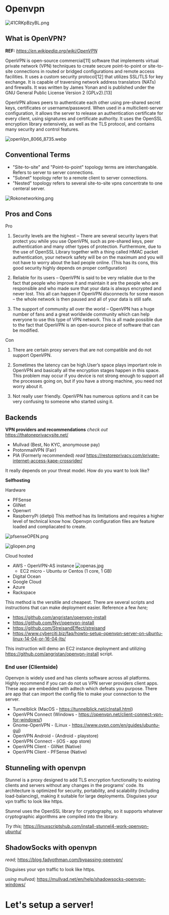 # Openvpn 

![41CRKpBzyBL.png](../../../_resources/41CRKpBzyBL.png)

## What is OpenVPN?
**REF:** *https://en.wikipedia.org/wiki/OpenVPN*

OpenVPN is open-source commercial[11] software that implements virtual private network (VPN) techniques to create secure point-to-point or site-to-site connections in routed or bridged configurations and remote access facilities. It uses a custom security protocol[12] that utilizes SSL/TLS for key exchange. It is capable of traversing network address translators (NATs) and firewalls. It was written by James Yonan and is published under the GNU General Public License Version 2 (GPLv2).[13]

OpenVPN allows peers to authenticate each other using pre-shared secret keys, certificates or username/password. When used in a multiclient-server configuration, it allows the server to release an authentication certificate for every client, using signatures and certificate authority. It uses the OpenSSL encryption library extensively, as well as the TLS protocol, and contains many security and control features. 


![openVpn_8066_8735.webp](../../../_resources/openVpn_8066_8735.webp)



## Conventional Terms
- "Site-to-site" and "Point-to-point" topology terms are interchangable. Refers to server to server connections.
- "Subnet" topology refer to a remote client to server connections.
- "Nested" topology refers to several site-to-site vpns concentrate to one centeral server.


![Rokonetworking.png](../../../_resources/Rokonetworking.png)


## Pros and Cons

Pro

1. Security levels are the highest – There are several security layers that protect you while you use OpenVPN, such as pre-shared keys, peer authentication and many other types of protection. Furthermore, due to the use of OpenSSL Library together with a thing called HMAC packet authentication, your network safety will be on the maximum and you will not have to worry about the bad people online. (This has its cons, this good security highly depends on proper configuration)
    
2. Reliable for its users – OpenVPN is said to be very reliable due to the fact that people who improve it and maintain it are the people who are responsible and who made sure that your data is always encrypted and never lost. This all can happen if OpenVPN disconnects for some reason – the whole network is then paused and all of your data is still safe.
    
3. The support of community all over the world – OpenVPN has a huge number of fans and a great worldwide community which can help everyone to use this type of VPN network. This is all made possible due to the fact that OpenVPN is an open-source piece of software that can be modified.


Con

1. There are certain proxy servers that are not compatible and do not support OpenVPN. 

2. Sometimes the latency can be high.User’s space plays important role in OpenVPN and basically all the encryption stages happen in this space. This problem may occur if you device is not strong enough to support all the processes going on, but if you have a strong machine, you need not worry about it.
    
3. Not really user friendly. OpenVPN has numerous options and it can be very confusing to someone who started using it. 

## Backends

**VPN providers and recommendations** *check out* https://thatoneprivacysite.net/
- Mullvad (Best, No KYC, anonymouse pay)
- ProtonmailVPN (Fair)
- PIA (Formerly recommended) *read* https://restoreprivacy.com/private-internet-access-kape-crossrider/

It really depends on your threat model. How do you want to look like?

**Selfhosting**

Hardware
- PFSense
- GliNet
- Openwrt
- RaspberryPi (dietpi)
This method has its limitations and requires a higher level of technical know how. Openvpn configuration files are feature loaded and compliacated to create.

![pfsenseOPEN.png](../../../_resources/pfsenseOPEN.png)


![gliopen.png](../../../_resources/gliopen.png)


Cloud hosted
- AWS - OpenVPN-AS instance
![openas.jpg](../../../_resources/openas.jpg)
	- EC2 micro - Ubuntu or Centos (1 core, 1 GB)
- Digital Ocean
- Google Cloud
- Azure
- Rackspace

This method is the versitile and cheapest. There are several scripts and instructions that can make deployment easier. Reference a few *here;*
- https://github.com/angristan/openvpn-install
- https://github.com/Nyr/openvpn-install
- https://github.com/StreisandEffect/streisand
- https://www.cyberciti.biz/faq/howto-setup-openvpn-server-on-ubuntu-linux-14-04-or-16-04-lts/

This instruction will demo an EC2 instance deployment and utilizing https://github.com/angristan/openvpn-install script. 


### End user (Clientside)

Openvpn is widely used and has clients software across all platforms. Highly recommend if you can do not us VPN server providers client apps. These app are embedded with adtech which defeats you purpose. There are app that can import the config file to make your connection to the server.
- Tunnelblick (MacOS - https://tunnelblick.net/cInstall.html)
- OpenVPN Connect (Windows - https://openvpn.net/client-connect-vpn-for-windows/)
- Gnome-OpenVPN - (Linux - https://www.ovpn.com/en/guides/ubuntu-gui)
- OpenVPN Android - (Android - playstore)
- OpenVPN Connect - (iOS - app store)
- OpenVPN Client - GliNet (Native)
- OpenVPN Client - PFSense (Native)

## Stunneling with openvpn
Stunnel is a proxy designed to add TLS encryption functionality to existing clients and servers without any changes in the programs' code. Its architecture is optimized for security, portability, and scalability (including load-balancing), making it suitable for large deployments. Disguises your vpn traffic to look like https.

Stunnel uses the OpenSSL library for cryptography, so it supports whatever cryptographic algorithms are compiled into the library. 

*Try this;* https://linuxscriptshub.com/install-stunnel4-work-openvpn-ubuntu/

## ShadowSocks with openvpn 
*read;* https://blog.fadyothman.com/bypassing-openvpn/

Disguises your vpn traffic to look like https.

*using mullvad;* https://mullvad.net/en/help/shadowsocks-openvpn-windows/

# Let's setup a server!






